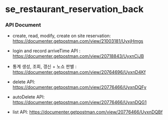 # se_restaurant_reservation_back

### API Document

-   create, read, modify, create on site reservation: https://documenter.getpostman.com/view/21003181/UyxjHmgs

-   login and record arriveTime API : https://documenter.getpostman.com/view/20718843/UyxnCjJB

-   통계 생성, 조회, 갱신 + 노쇼 판별 : https://documenter.getpostman.com/view/20764696/UyxnD4Kf

-   delete API: https://documenter.getpostman.com/view/20776466/UyxnDQFy

-   autoDelete API: https://documenter.getpostman.com/view/20776466/UyxnDQG1

-   list API: https://documenter.getpostman.com/view/20776466/UyxnDQBf
